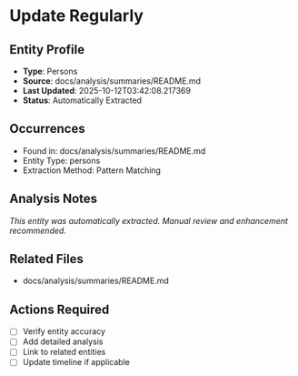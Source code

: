 # Update Regularly

## Entity Profile
- **Type**: Persons
- **Source**: docs/analysis/summaries/README.md
- **Last Updated**: 2025-10-12T03:42:08.217369
- **Status**: Automatically Extracted

## Occurrences
- Found in: docs/analysis/summaries/README.md
- Entity Type: persons
- Extraction Method: Pattern Matching

## Analysis Notes
*This entity was automatically extracted. Manual review and enhancement recommended.*

## Related Files
- docs/analysis/summaries/README.md

## Actions Required
- [ ] Verify entity accuracy
- [ ] Add detailed analysis
- [ ] Link to related entities
- [ ] Update timeline if applicable
